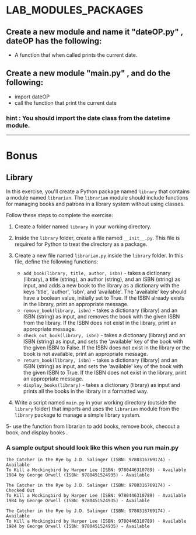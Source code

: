 # LAB_MODULES_PACKAGES

## Create a new module and name it "dateOP.py" ,  dateOP has the following:
- A function that when called prints the current date.

## Create a new module "main.py" , and do the following:
- import dateOP
- call the function that print the current date

### hint : You should import the date class from the datetime module.

------------------

# Bonus
## Library

In this exercise, you'll create a Python package named `library` that contains a module named `librarian`. The `librarian` module should include functions for managing books and patrons in a library system without using classes.

Follow these steps to complete the exercise:

1. Create a folder named `library` in your working directory.

2. Inside the `library` folder, create a file named `__init__.py`. This file is required for Python to treat the directory as a package.

3. Create a new file named `librarian.py` inside the `library` folder. In this file, define the following functions:

   - `add_book(library, title, author, isbn)` - takes a dictionary (library), a title (string), an author (string), and an ISBN (string) as input, and adds a new book to the library as a dictionary with the keys 'title', 'author', 'isbn', and 'available'. The 'available' key should have a boolean value, initially set to True. If the ISBN already exists in the library, print an appropriate message.
   - `remove_book(library, isbn)` - takes a dictionary (library) and an ISBN (string) as input, and removes the book with the given ISBN from the library. If the ISBN does not exist in the library, print an appropriate message.
   - `check_out_book(library, isbn)` - takes a dictionary (library) and an ISBN (string) as input, and sets the 'available' key of the book with the given ISBN to False. If the ISBN does not exist in the library or the book is not available, print an appropriate message.
   - `return_book(library, isbn)` - takes a dictionary (library) and an ISBN (string) as input, and sets the 'available' key of the book with the given ISBN to True. If the ISBN does not exist in the library, print an appropriate message.
   - `display_books(library)` - takes a dictionary (library) as input and prints all the books in the library in a formatted way.

4. Write a script named `main.py` in your working directory (outside the `library` folder) that imports and uses the `librarian` module from the `library` package to manage a simple library system.

5- use the function from librarian to add books, remove book, checout a book, and display books .

### A sample output should look like this when you run main.py
```
The Catcher in the Rye by J.D. Salinger (ISBN: 9780316769174) - Available
To Kill a Mockingbird by Harper Lee (ISBN: 9780446310789) - Available
1984 by George Orwell (ISBN: 9780451524935) - Available

The Catcher in the Rye by J.D. Salinger (ISBN: 9780316769174) - Checked Out
To Kill a Mockingbird by Harper Lee (ISBN: 9780446310789) - Available
1984 by George Orwell (ISBN: 9780451524935) - Available

The Catcher in the Rye by J.D. Salinger (ISBN: 9780316769174) - Available
To Kill a Mockingbird by Harper Lee (ISBN: 9780446310789) - Available
1984 by George Orwell (ISBN: 9780451524935) - Available

```

